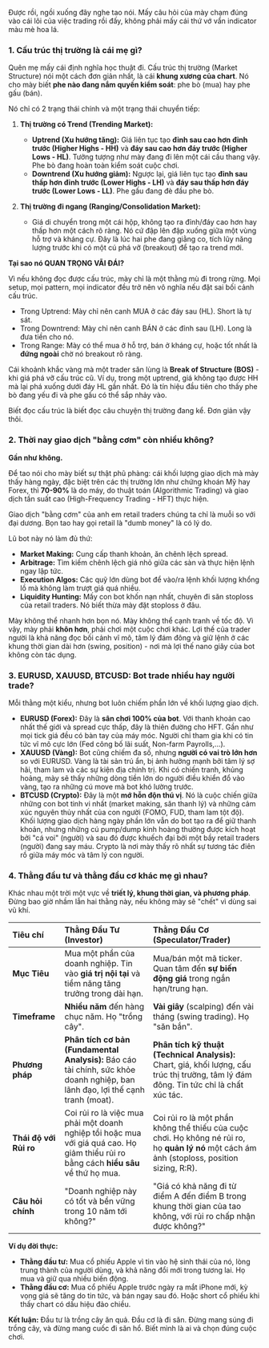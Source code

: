 Được rồi, ngồi xuống đây nghe tao nói. Mấy câu hỏi của mày chạm đúng vào cái lõi của việc trading rồi đấy, không phải mấy cái thứ vớ vẩn indicator màu mè hoa lá.

### 1. Cấu trúc thị trường là cái mẹ gì?

Quên mẹ mấy cái định nghĩa học thuật đi. Cấu trúc thị trường (Market Structure) nói một cách đơn giản nhất, là cái **khung xương của chart**. Nó cho mày biết **phe nào đang nắm quyền kiểm soát**: phe bò (mua) hay phe gấu (bán).

Nó chỉ có 2 trạng thái chính và một trạng thái chuyển tiếp:

1.  **Thị trường có Trend (Trending Market):**
    * **Uptrend (Xu hướng tăng):** Giá liên tục tạo **đỉnh sau cao hơn đỉnh trước (Higher Highs - HH)** và **đáy sau cao hơn đáy trước (Higher Lows - HL)**. Tưởng tượng như mày đang đi lên một cái cầu thang vậy. Phe bò đang hoàn toàn kiểm soát cuộc chơi.
    * **Downtrend (Xu hướng giảm):** Ngược lại, giá liên tục tạo **đỉnh sau thấp hơn đỉnh trước (Lower Highs - LH)** và **đáy sau thấp hơn đáy trước (Lower Lows - LL)**. Phe gấu đang đè đầu phe bò.

2.  **Thị trường đi ngang (Ranging/Consolidation Market):**
    * Giá di chuyển trong một cái hộp, không tạo ra đỉnh/đáy cao hơn hay thấp hơn một cách rõ ràng. Nó cứ đập lên đập xuống giữa một vùng hỗ trợ và kháng cự. Đây là lúc hai phe đang giằng co, tích lũy năng lượng trước khi có một cú phá vỡ (breakout) để tạo ra trend mới.

**Tại sao nó QUAN TRỌNG VÃI ĐÁI?**

Vì nếu không đọc được cấu trúc, mày chỉ là một thằng mù đi trong rừng. Mọi setup, mọi pattern, mọi indicator đều trở nên vô nghĩa nếu đặt sai bối cảnh cấu trúc.
* Trong Uptrend: Mày chỉ nên canh MUA ở các đáy sau (HL). Short là tự sát.
* Trong Downtrend: Mày chỉ nên canh BÁN ở các đỉnh sau (LH). Long là đưa tiền cho nó.
* Trong Range: Mày có thể mua ở hỗ trợ, bán ở kháng cự, hoặc tốt nhất là **đứng ngoài** chờ nó breakout rõ ràng.

Cái khoảnh khắc vàng mà một trader săn lùng là **Break of Structure (BOS)** - khi giá phá vỡ cấu trúc cũ. Ví dụ, trong một uptrend, giá không tạo được HH mà lại phá xuống dưới đáy HL gần nhất. Đó là tín hiệu đầu tiên cho thấy phe bò đang yếu đi và phe gấu có thể sắp nhảy vào.

Biết đọc cấu trúc là biết đọc câu chuyện thị trường đang kể. Đơn giản vậy thôi.

### 2. Thời nay giao dịch "bằng cơm" còn nhiều không?

**Gần như không.**

Để tao nói cho mày biết sự thật phũ phàng: cái khối lượng giao dịch mà mày thấy hàng ngày, đặc biệt trên các thị trường lớn như chứng khoán Mỹ hay Forex, thì **70-90%** là do máy, do thuật toán (Algorithmic Trading) và giao dịch tần suất cao (High-Frequency Trading - HFT) thực hiện.

Giao dịch "bằng cơm" của anh em retail traders chúng ta chỉ là muỗi so với đại dương. Bọn tao hay gọi retail là "dumb money" là có lý do.

Lũ bot này nó làm đủ thứ:
* **Market Making:** Cung cấp thanh khoản, ăn chênh lệch spread.
* **Arbitrage:** Tìm kiếm chênh lệch giá nhỏ giữa các sàn và thực hiện lệnh ngay lập tức.
* **Execution Algos:** Các quỹ lớn dùng bot để vào/ra lệnh khối lượng khổng lồ mà không làm trượt giá quá nhiều.
* **Liquidity Hunting:** Mấy con bot khốn nạn nhất, chuyên đi săn stoploss của retail traders. Nó biết thừa mày đặt stoploss ở đâu.

Mày không thể nhanh hơn bọn nó. Mày không thể cạnh tranh về tốc độ. Vì vậy, mày phải **khôn hơn**, phải chơi một cuộc chơi khác. Lợi thế của trader người là khả năng đọc bối cảnh vĩ mô, tâm lý đám đông và giữ lệnh ở các khung thời gian dài hơn (swing, position) - nơi mà lợi thế nano giây của bot không còn tác dụng.

### 3. EURUSD, XAUUSD, BTCUSD: Bot trade nhiều hay người trade?

Mỗi thằng một kiểu, nhưng bot luôn chiếm phần lớn về khối lượng giao dịch.

* **EURUSD (Forex):** Đây là **sân chơi 100% của bot**. Với thanh khoản cao nhất thế giới và spread cực thấp, đây là thiên đường cho HFT. Gần như mọi tick giá đều có bàn tay của máy móc. Người chỉ tham gia khi có tin tức vĩ mô cực lớn (Fed công bố lãi suất, Non-farm Payrolls,...).
* **XAUUSD (Vàng):** Bot cũng chiếm đa số, nhưng **người có vai trò lớn hơn** so với EURUSD. Vàng là tài sản trú ẩn, bị ảnh hưởng mạnh bởi tâm lý sợ hãi, tham lam và các sự kiện địa chính trị. Khi có chiến tranh, khủng hoảng, mày sẽ thấy những dòng tiền lớn do người điều khiển đổ vào vàng, tạo ra những cú move mà bot khó lường trước.
* **BTCUSD (Crypto):** Đây là một **mớ hỗn độn thú vị**. Nó là cuộc chiến giữa những con bot tinh vi nhất (market making, săn thanh lý) và những cảm xúc nguyên thủy nhất của con người (FOMO, FUD, tham lam tột độ). Khối lượng giao dịch hàng ngày phần lớn vẫn do bot tạo ra để giữ thanh khoản, nhưng những cú pump/dump kinh hoàng thường được kích hoạt bởi "cá voi" (người) và sau đó được khuếch đại bởi một bầy retail traders (người) đang say máu. Crypto là nơi mày thấy rõ nhất sự tương tác điên rồ giữa máy móc và tâm lý con người.

### 4. Thằng đầu tư và thằng đầu cơ khác mẹ gì nhau?

Khác nhau một trời một vực về **triết lý, khung thời gian, và phương pháp**. Đừng bao giờ nhầm lẫn hai thằng này, nếu không mày sẽ "chết" vì dùng sai vũ khí.

| Tiêu chí | **Thằng Đầu Tư (Investor)** | **Thằng Đầu Cơ (Speculator/Trader)** |
| :--- | :--- | :--- |
| **Mục Tiêu** | Mua một phần của doanh nghiệp. Tin vào **giá trị nội tại** và tiềm năng tăng trưởng trong dài hạn. | Mua/bán một mã ticker. Quan tâm đến **sự biến động giá** trong ngắn hạn/trung hạn. |
| **Timeframe** | **Nhiều năm** đến hàng chục năm. Họ "trồng cây". | **Vài giây** (scalping) đến vài tháng (swing trading). Họ "săn bắn". |
| **Phương pháp** | **Phân tích cơ bản (Fundamental Analysis):** Báo cáo tài chính, sức khỏe doanh nghiệp, ban lãnh đạo, lợi thế cạnh tranh (moat). | **Phân tích kỹ thuật (Technical Analysis):** Chart, giá, khối lượng, cấu trúc thị trường, tâm lý đám đông. Tin tức chỉ là chất xúc tác. |
| **Thái độ với Rủi ro** | Coi rủi ro là việc mua phải một doanh nghiệp tồi hoặc mua với giá quá cao. Họ giảm thiểu rủi ro bằng cách **hiểu sâu** về thứ họ mua. | Coi rủi ro là một phần không thể thiếu của cuộc chơi. Họ không né rủi ro, họ **quản lý nó** một cách ám ảnh (stoploss, position sizing, R:R). |
| **Câu hỏi chính** | "Doanh nghiệp này có tốt và bền vững trong 10 năm tới không?" | "Giá có khả năng đi từ điểm A đến điểm B trong khung thời gian của tao không, với rủi ro chấp nhận được không?" |

**Ví dụ đời thực:**
* **Thằng đầu tư:** Mua cổ phiếu Apple vì tin vào hệ sinh thái của nó, lòng trung thành của người dùng, và khả năng đổi mới trong tương lai. Họ mua và giữ qua nhiều biến động.
* **Thằng đầu cơ:** Mua cổ phiếu Apple trước ngày ra mắt iPhone mới, kỳ vọng giá sẽ tăng do tin tức, và bán ngay sau đó. Hoặc short cổ phiếu khi thấy chart có dấu hiệu đảo chiều.

**Kết luận:** Đầu tư là trồng cây ăn quả. Đầu cơ là đi săn. Đừng mang súng đi trồng cây, và đừng mang cuốc đi săn hổ. Biết mình là ai và chọn đúng cuộc chơi.